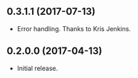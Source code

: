 ## 0.3.1.1 (2017-07-13)
 
 * Error handling. Thanks to Kris Jenkins.

## 0.2.0.0 (2017-04-13)

 * Initial release.

